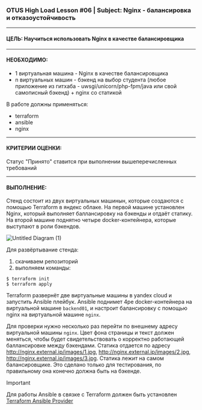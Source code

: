### OTUS High Load Lesson #06 | Subject: Nginx - балансировка и отказоустойчивость
---------------------

#### ЦЕЛЬ: Научиться использовать Nginx в качестве балансировщика

---------------------
#### НЕОБХОДИМО: 
- 1 виртуальная машина - Nginx в качестве балансировщика
- n виртуальных машин - бэкенд на выбор студента (любое приложение из гитхаба - uwsgi/unicorn/php-fpm/java или свой самописный бэкенд) + nginx со статикой

В работе должны применяться:
- terraform
- ansible
- nginx

---------------------
#### КРИТЕРИИ ОЦЕНКИ:
Статус "Принято" ставится при выполнении вышеперечисленных требований

---------------------
#### ВЫПОЛНЕНИЕ:

Стенд состоит из двух виртуальных машинын, которые создаются с помощью Terraform в яндекс облаке. На первой машине установлен Nginx, который выполняет баллансировку на бэкенды и отдаёт статику. На второй машине поднятно четыре docker-контейнера, которые выступают в роли бэкендов.

![Untitled Diagram (1)](https://github.com/user-attachments/assets/b29ee2df-8a51-446c-9a06-09d762fbe7f5)

Для развёртывание стенда: 
1. скачиваем репозиторий
2. выполняем команды:
```
$ terraform init
$ terraform apply
```
Terraform развернёт две виртуальные машины в yandex cloud и запустить Ansible плейбук. Ansible поднимет 4ре docker-контейнера на виртуальной машине `backend01`, и настроит балансировку с помощью nginx на виртуальной машине `nginx`.

Для проверки нужно несколько раз перейти по внешнему адресу виртуальной машины `nginx`. Цвет фона страницы и текст должен меняться, чтобы будет свидетельствовать о корректно работающей баллансировке между бэкендами. 
Статика отдается по адресу http://nginx.external.ip/images/1.jpg, http://nginx.external.ip/images/2.jpg, http://nginx.external.ip/images/3.jpg. Статика лежит на самом балансировщике. Это сделано только для тестирования, по правильному она конечно должна быть на бэкенде. 

> [!IMPORTANT]
> Для работы Ansible в связке c Terraform должен быть установлен [Terraform Ansible Provider](https://github.com/bonyakevich-e/hl-lesson-03_terraform)
